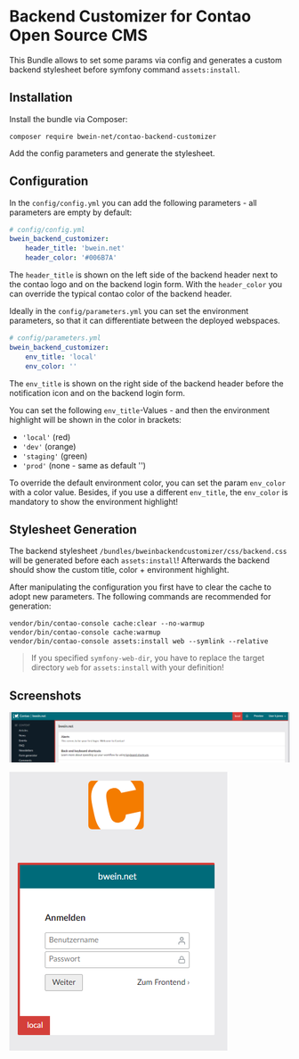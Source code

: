 # Backend Customizer for Contao Open Source CMS

This Bundle allows to set some params via config and generates a custom backend stylesheet before symfony command ``assets:install``.

## Installation

Install the bundle via Composer:

```
composer require bwein-net/contao-backend-customizer
```

Add the config parameters and generate the stylesheet.

## Configuration

In the ``config/config.yml`` you can add the following parameters - all parameters are empty by default:

```yaml
# config/config.yml
bwein_backend_customizer:
    header_title: 'bwein.net'
    header_color: '#006B7A'
```

The ``header_title`` is shown on the left side of the backend header next to the contao logo and on the backend login form.
With the ``header_color`` you can override the typical contao color of the backend header.


Ideally in the ``config/parameters.yml`` you can set the environment parameters, so that it can differentiate between the deployed webspaces.

```yml
# config/parameters.yml
bwein_backend_customizer:
    env_title: 'local'
    env_color: ''
```

The ``env_title`` is shown on the right side of the backend header before the notification icon and on the backend login form.

You can set the following ``env_title``-Values - and then the environment highlight will be shown in the color in brackets:
 * ``'local'`` (red)
 * ``'dev'`` (orange)
 * ``'staging'`` (green)
 * ``'prod'`` (none - same as default '')

To override the default environment color, you can set the param ``env_color`` with a color value.
Besides, if you use a different ``env_title``, the ``env_color`` is mandatory to show the environment highlight!

## Stylesheet Generation

The backend stylesheet ``/bundles/bweinbackendcustomizer/css/backend.css`` will be generated before each ``assets:install``!
Afterwards the backend should show the custom title, color + environment highlight.

After manipulating the configuration you first have to clear the cache to adopt new parameters.
The following commands are recommended for generation:

```
vendor/bin/contao-console cache:clear --no-warmup
vendor/bin/contao-console cache:warmup
vendor/bin/contao-console assets:install web --symlink --relative
```

> If you specified `symfony-web-dir`, you have to replace the target directory `web` for `assets:install` with your definition!

## Screenshots

![Backend header](screenshot-backend-header.png)

![Backend login](screenshot-backend-login.png)
